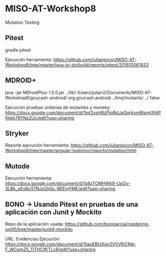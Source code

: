 # MISO-AT-Workshop8
Mutation Testing

## Pitest

gradle pitest

Ejecución herramienta: https://github.com/julianpicon/MISO-AT-Workshop8/tree/master/java-to-do/build/reports/pitest/201810061833

## MDROID+

java -jar MDroidPlus-1.0.0.jar ../lib/ /Users/julian2/Documents/MISO-AT-Workshop8/gnucash-android/ org.gnucash.android ../tmp/mutants/ ../ false

Ejecución pruebas unitarias de mutantes y moneky:
https://docs.google.com/document/d/1tnt2xsHBzPjpBdJaQqrkxmBtpmtXhlPKkkk79YNs2Uc/edit?usp=sharing

## Stryker

Reporte ejecución herramienta:
https://github.com/julianpicon/MISO-AT-Workshop8/tree/master/angular-todomvc/reports/mutation/html

## Mutode

Ejecución herramienta:
https://docs.google.com/document/d/1s8zTOMHWk9-UpOv-3LBk_pEsNc57NJoQVbL-BEEmYME/edit?usp=sharing

## BONO -> Usando Pitest en pruebas de una aplicación con Junit y Mockito

Repo de la aplicación usada: https://github.com/bonigarcia/mastering-junit5/tree/master/junit4-mockito

URL: Evidencias Ejecución
https://docs.google.com/document/d/1liauEBIJXjer2V5VRjCNjk-F_WCemZ5_TlTHCfKTLc8/edit?usp=sharing
